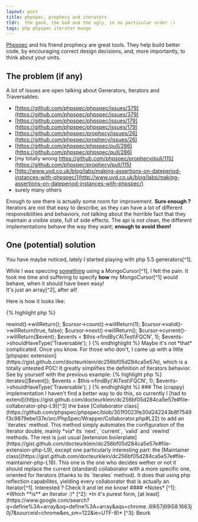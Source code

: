 ```yaml
---
layout: post
title: phpspec, prophecy and iterators
tldr:  the good, the bad and the ugly, in no particular order :)
tags: php phpspec iterator mongo
---
```


[Phpspec](http://phpspec.net) and his friend prophecy are great tools.
They help build better code, by encouraging correct design decisions, 
and, more importantly, to think about your units.

## The problem (if any)

A lot of issues are open talking about Generators, Iterators and Traversables:

 * [https://github.com/phpspec/phpspec/issues/379](https://github.com/phpspec/phpspec/issues/379)
 * [https://github.com/phpspec/phpspec/issues/179](https://github.com/phpspec/phpspec/issues/179)
 * [https://github.com/phpspec/prophecy/issues/26](https://github.com/phpspec/prophecy/issues/26)
 * [https://github.com/phpspec/phpspec/pull/286](https://github.com/phpspec/phpspec/pull/286)
 * [my totally wrong https://github.com/phpspec/prophecy/pull/115](https://github.com/phpspec/prophecy/pull/115)
 * [http://www.uvd.co.uk/blog/labs/making-assertions-on-dateperiod-instances-with-phpspec/](http://www.uvd.co.uk/blog/labs/making-assertions-on-dateperiod-instances-with-phpspec/)
 * surely many others

Enough to see there is actually some room for improvement. **Sure enough ?**  
Iterators are not that easy to describe, as they can have a lot of different responsibilities and behaviors, not talking about the horrible fact that they maintain a visible state, full of side effects.
The api is not clean, the different implementations behave the way they want; **enough to avoid them!**

## One (potential) solution

You have maybe noticed, lately I started playing with php 5.5 generators[^1].

While I was speccing [something](https://github.com/docteurklein/event-store/blob/6cc107f529e096c06406952771622f4b15263346/src/Knp/Event/Store/Mongo.php#L33) using a MongoCursor[^1], I felt the pain.
It took me time and suffering to specify **how** my MongoCursor[^1] would behave, when it should have been easy!  
It's just an array[^2], after all!

Here is how it looks like:

{% highlight php %}
<?php
function its_findBy_retrieves_emitter_specific_events(\MongoCursor $cursor, Event $event)
{
    $cursor->rewind()->willReturn();
    $cursor->count()->willReturn(1);
    $cursor->valid()->willReturn(true, false);
    $cursor->next()->willReturn();
    $cursor->current()->willReturn($event);
    $events = $this->findBy('A\Test\FQCN', 1);
    $events->shouldHaveType('Traversable');
}
{% endhighlight %}

Maybe it's not *that* complicated. Once you know.  
For those who don't, I came up with a little [phpspec extension](https://gist.github.com/docteurklein/dc256bf05d284ca5e57e), which is a totally untested POC!

It greatly simplifies the definition of Iterators behavior. See by yourself with the previous example:

{% highlight php %}
<?php
function its_findBy_retrieves_emitter_specific_events(\MongoCursor $cursor, Event $event)
{
    $cursor->iterates([$event]);
    $events = $this->findBy('A\Test\FQCN', 1);
    $events->shouldHaveType('Traversable');
}
{% endhighlight %}


### The (crappy) implementation

I haven't find a better way to do this, so currently I [had to extend](https://gist.github.com/docteurklein/dc256bf05d284ca5e57e#file-collaborator-php-L9)[^3] the base [Collaborator class](https://github.com/phpspec/phpspec/blob/301f0023fe30d242243b8f7549f3c9879ebe137e/src/PhpSpec/Wrapper/Collaborator.php#L22) to add an `iterates` method.  
This method simply automates the configuration of the Iterator double,
mainly *via* its `next`, `current`, `valid` and `rewind` methods.

The rest is just usual [extension boilerplate](https://gist.github.com/docteurklein/dc256bf05d284ca5e57e#file-extension-php-L9), except one particularly interesting part: the [Maintainer class](https://gist.github.com/docteurklein/dc256bf05d284ca5e57e#file-maintainer-php-L16).

This one is the one who decides wether or not it should replace the current (standard) collaborator with a more specific one, oriented for Iterators (thanks to its `iterates` method).  
It does that using php reflection capabilites, yielding every collaborator that is actually an Iterator[^1].

Interested ? Check it and let me know!

#### *Notes*
[^1]: *Which **is** an Iterator :)*


[^2]: *In it's purest form, [at least](https://www.google.com/search?q=define%3A+array&oq=define%3A+array&aqs=chrome..69i57j69i58.1663j0j7&sourceid=chrome&es_sm=122&ie=UTF-8)*

[^3]: Beurk

